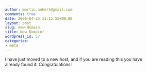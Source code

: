 ```yaml
---
author: martin.ankerl@gmail.com
comments: true
date: 2006-04-23 11:15:55+00:00
layout: post
slug: new-domain
title: New Domain!
wordpress_id: 57
categories:
- meta
---
```


I have just moved to a new host, and if you are reading this you have already found it. Congratulations!
